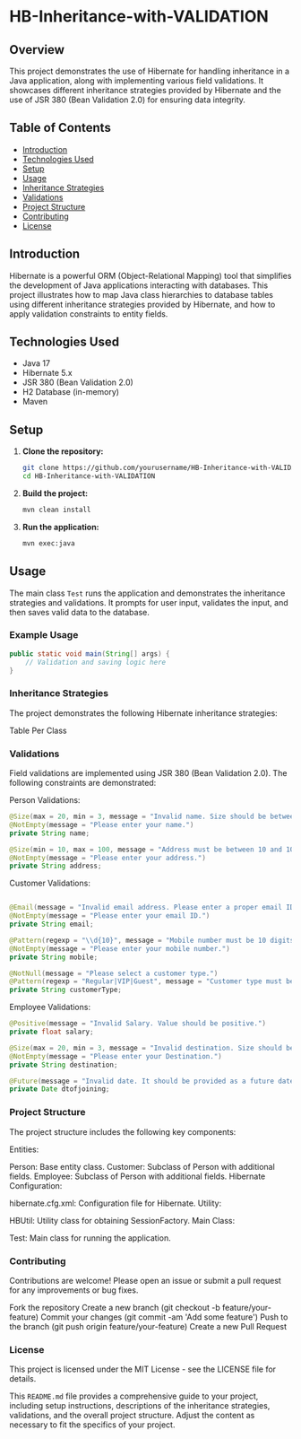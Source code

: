 # HB-Inheritance-with-VALIDATION

## Overview

This project demonstrates the use of Hibernate for handling inheritance in a Java application, along with implementing various field validations. It showcases different inheritance strategies provided by Hibernate and the use of JSR 380 (Bean Validation 2.0) for ensuring data integrity.

## Table of Contents

- [Introduction](#introduction)
- [Technologies Used](#technologies-used)
- [Setup](#setup)
- [Usage](#usage)
- [Inheritance Strategies](#inheritance-strategies)
- [Validations](#validations)
- [Project Structure](#project-structure)
- [Contributing](#contributing)
- [License](#license)

## Introduction

Hibernate is a powerful ORM (Object-Relational Mapping) tool that simplifies the development of Java applications interacting with databases. This project illustrates how to map Java class hierarchies to database tables using different inheritance strategies provided by Hibernate, and how to apply validation constraints to entity fields.

## Technologies Used

- Java 17
- Hibernate 5.x
- JSR 380 (Bean Validation 2.0)
- H2 Database (in-memory)
- Maven

## Setup

1. **Clone the repository:**
    ```sh
    git clone https://github.com/yourusername/HB-Inheritance-with-VALIDATION.git
    cd HB-Inheritance-with-VALIDATION
    ```

2. **Build the project:**
    ```sh
    mvn clean install
    ```

3. **Run the application:**
    ```sh
    mvn exec:java
    ```

## Usage

The main class `Test` runs the application and demonstrates the inheritance strategies and validations. It prompts for user input, validates the input, and then saves valid data to the database.

### Example Usage

```java
public static void main(String[] args) {
    // Validation and saving logic here
}
```
### Inheritance Strategies
The project demonstrates the following Hibernate inheritance strategies:

Table Per Class
### Validations
Field validations are implemented using JSR 380 (Bean Validation 2.0). The following constraints are demonstrated:

Person Validations:
```java
@Size(max = 20, min = 3, message = "Invalid name. Size should be between 3 and 20.")
@NotEmpty(message = "Please enter your name.")
private String name;

@Size(min = 10, max = 100, message = "Address must be between 10 and 100 characters.")
@NotEmpty(message = "Please enter your address.")
private String address;

```
Customer Validations:
```java

@Email(message = "Invalid email address. Please enter a proper email ID.")
@NotEmpty(message = "Please enter your email ID.")
private String email;

@Pattern(regexp = "\\d{10}", message = "Mobile number must be 10 digits.")
@NotEmpty(message = "Please enter your mobile number.")
private String mobile;

@NotNull(message = "Please select a customer type.")
@Pattern(regexp = "Regular|VIP|Guest", message = "Customer type must be 'Regular', 'VIP', or 'Guest'.")
private String customerType;
```

Employee Validations:
```java
@Positive(message = "Invalid Salary. Value should be positive.")
private float salary;

@Size(max = 20, min = 3, message = "Invalid destination. Size should be between 3 and 20.")
@NotEmpty(message = "Please enter your Destination.")
private String destination;

@Future(message = "Invalid date. It should be provided as a future date.")
private Date dtofjoining;

```
### Project Structure
The project structure includes the following key components:

Entities:

Person: Base entity class.
Customer: Subclass of Person with additional fields.
Employee: Subclass of Person with additional fields.
Hibernate Configuration:

hibernate.cfg.xml: Configuration file for Hibernate.
Utility:

HBUtil: Utility class for obtaining SessionFactory.
Main Class:

Test: Main class for running the application.


### Contributing
Contributions are welcome! Please open an issue or submit a pull request for any improvements or bug fixes.

Fork the repository
Create a new branch (git checkout -b feature/your-feature)
Commit your changes (git commit -am 'Add some feature')
Push to the branch (git push origin feature/your-feature)
Create a new Pull Request



### License
This project is licensed under the MIT License - see the LICENSE file for details.


This `README.md` file provides a comprehensive guide to your project, including setup instructions, descriptions of the inheritance strategies, validations, and the overall project structure. Adjust the content as necessary to fit the specifics of your project.






